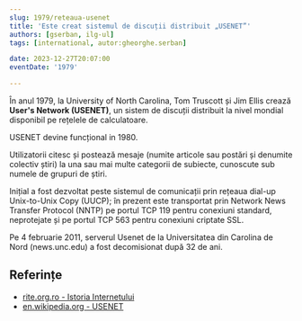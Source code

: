 ```yaml
---
slug: 1979/reteaua-usenet
title: 'Este creat sistemul de discuții distribuit „USENET”'
authors: [gserban, ilg-ul]
tags: [international, autor:gheorghe.serban]

date: 2023-12-27T20:07:00
eventDate: '1979'

---
```


În anul 1979, la University of North Carolina, Tom Truscott și Jim Ellis
crează **User's Network (USENET)**, un sistem de discuții distribuit
la nivel mondial disponibil pe rețelele de calculatoare.

<!-- truncate -->

USENET devine funcțional in 1980.

Utilizatorii citesc și postează mesaje (numite articole sau postări și
denumite colectiv știri) la una sau mai multe categorii de subiecte,
cunoscute sub numele de grupuri de știri.

Inițial a fost dezvoltat peste sistemul de comunicații prin rețeaua dial-up
Unix-to-Unix Copy (UUCP); în prezent este transportat prin Network
News Transfer Protocol (NNTP) pe portul TCP 119 pentru conexiuni
standard, neprotejate și pe portul TCP 563 pentru conexiuni criptate SSL.

Pe 4 februarie 2011, serverul Usenet de la Universitatea din Carolina de Nord
(news.unc.edu) a fost decomisionat după 32 de ani.

## Referințe

- [rite.org.ro - Istoria Internetului](https://rite.org.ro/istoria-internetului/)
- [en.wikipedia.org - USENET](https://en.wikipedia.org/wiki/Usenet)

